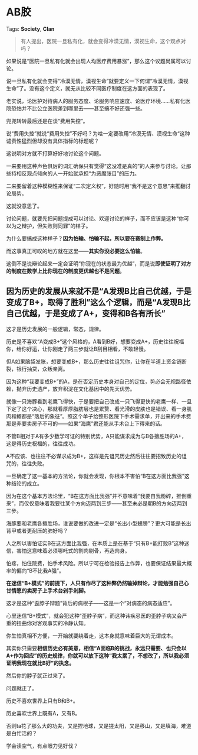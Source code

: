 # AB胶

Tags: **Society**, **Clan**

> 有人提出，医院一旦私有化，就会变得冷漠无情，漠视生命，这个观点对吗？



如果说是“医院一旦私有化就会出现人均医疗费用暴涨”，那么这个议题尚属可以讨论。

说一旦私有化就会变得“冷漠无情，漠视生命”就要定义一下何谓“冷漠无情，漠视生命”了。没有这个定义，就无从比较不同医疗制度在这方面的表现了。

老实说，论医护对待病人的服务态度、论服务响应速度、论医疗环境……私有化医院恐怕并不比公立医院差到哪里去——甚至搞不好还强一些。

兜兜转转最后还是在谈“费用失控”。

说“费用失控”就说“费用失控”不好吗？为啥一定要改用“冷漠无情、漠视生命“这种谴责性猛烈但却没有具体指标的标题呢？

这说明对方就不打算好好地讨论这个问题。

一来要用这种声色俱厉的词汇确保只有觉得“这没准是真的”的人来参与讨论。让那些持相反观点倾向的人一开始就承担“为恶魔张目”的压力。

二来要留着这种模糊性来保证“二次定义权”，好随时用“我不是这个意思”来推翻讨论局势。

这就没意思了。

讨论问题，就要先把问题提成可以讨论、欢迎讨论的样子，而不应该是这种“你可以为之辩护，但失败则同罪”的样子。

为什么要搞成这种样子？**因为怕输、怕输不起，所以要在赛制上作弊。**

而这事真正可叹的地方就在这里——**其实你没必要这么怕输**。

这倒不是说辩论起来一定会证明“你现在的状态最为优越”，而是说**即使证明了对方的制度在数学上比你现在的制度更优越也不是问题**。

**因为历史的发展从来就不是“A发现B比自己优越，于是变成了B+，取得了胜利”这么个逻辑，而是“A发现B比自己优越，于是变成了A+，变得和B各有所长”**
-----------------------------------------------------------------------------

这才是历史发展的一般逻辑，常态，规律。

历史是不喜欢“A变成B+“这个风格的，A看到B好，想要变成A+，历史往往祝福你，给你好运，让你刚走了两三步就让B刮目相看，不敢轻慢。

但A如果脑袋发胀，想要变成B+，那么历史往往诅咒你，让你在半道上资金链断裂，银行抽贷，众叛亲离。

因为这种“我要变成B+”的A，是在否定历史本身对自己的定位，势必会无视路径依赖，抛弃历史遗产，放弃积淀在文化基因中的先天优势。

就像一只海豚看到老鹰飞得快，于是要把自己改成一只飞得更快的老鹰一样、一旦下定了这个决心，那就看厚厚脂肪层也是累赘、看光滑的皮肤也是错误、看一身肌肉和鳍都是“落后的象征”。照这个单子给整形医院下手术需求单，开出来的手术费那是非要卖房子不可的——如果“海鹰”君还能从手术台上下得来的话。

不管B相对于A有多少数学可证的特别优势，A只能谋求成为与B各擅胜场的A+，这是得历史祝福的，往往成功。

A不应该、也往往不必谋求成为B+，这样是先诅咒历史然后往往要招致历史的诅咒的，往往失败。

一旦确定了这一基本的方法论，你就会发现，你根本不害怕“B在这方面比我强”这种结论的成立。

因为在这个基本方法论里，“B在这方面比我强”并不意味着“我要自我粉碎，推倒重来”，而仅仅意味着我要往某个方向迈两到三步——甚至未必是朝B的方向迈两到三步。

海豚要和老鹰各擅胜场，谁说要做的改进一定是“长出小型翅膀”？更大可能是长出背甲或者更耐压的肺好吗？

人之所以害怕证实B在这方面比我强，在本质上是在基于“只有B+能打败B”这种迷信，害怕这意味着必须哪吒式的割肉剔骨，再造肉身。

怕疼，怕住院费，怕手术风险。所以宁可在检验报告上作弊，也要保证结果最大概率的偏向“B不比我A强”。

**在迷信“B+模式”的前提下，人只有作尽了这种弊仍然输掉辩论，才能勉强自己心甘情愿的卖房子上手术台剁手剁脚。**

这才是这种“歪脖子辩题”背后的病根子——这是一个“对病态的病态适应”。

心里迷信“B+模式”，就会犯这种“歪脖子病”，而这种讳疾忌医的歪脖子病又会严重的扭曲你对客观事实的冷静认知。

你生怕真相不方便，一开始就要绕着走，这本身就意味着巨大的无谓成本。

其实你只需要**相信历史必有美意，相信“A面临B的挑战，永远只需要、也只会以A+作为回应”的历史规律，你就可以放下这种“我太累了，不想改了，所以我必须证明我现在就比B好”的执念。**

然后你的脖子就正过来了。

问题就正了。

历史不喜欢世界上只有B和B+。

历史喜欢世界上既有A，又有B。

否则ta花了那么大的功夫，又是捏地球，又是搓太阳，又是移山，又是填海，难道是白忙活的？

学会读空气，有点眼力见好伐？



